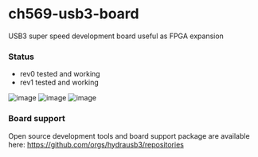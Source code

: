 # ch569-usb3-board
USB3 super speed development board useful as FPGA expansion

### Status
* rev0 tested and working
* rev1 tested and working

![image](https://user-images.githubusercontent.com/148607/180585794-81c4b214-c2ee-4348-ae45-e5febc3b7dbf.png)
![image](https://user-images.githubusercontent.com/148607/180585772-acf472a8-e9b3-48a1-aec5-835add13c269.png)
![image](https://user-images.githubusercontent.com/148607/180585817-e91b3f75-5277-4202-86b6-385555506b37.png)

### Board support
Open source development tools and board support package are available here:
https://github.com/orgs/hydrausb3/repositories

